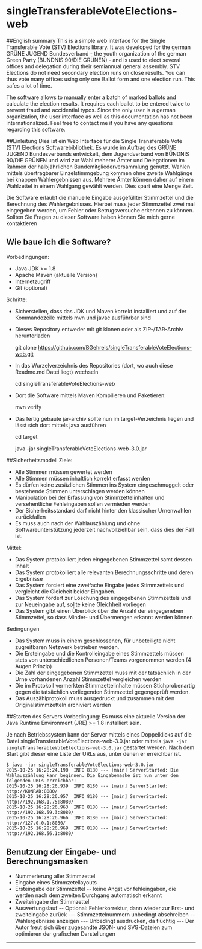 # singleTransferableVoteElections-web
##English summary
This is a simple web interface for the Single Transferable Vote (STV) Elections library. It was developed for the german GRÜNE JUGEND Bundesverband - the youth organization of the german Green Party (BÜNDNIS 90/DIE GRÜNEN) - and is used to elect several offices and delegation during their semiannual general assembly. STV Elections do not need secondary election runs on close results. You can thus vote many offices using only one Ballot form and one election run. This safes a lot of time. 

The software allows to manually enter a batch of marked ballots and calculate the election results. It requires each ballot to be entered twice to prevent fraud and accidential typos. Since the only user is a german organization, the user interface as well as this documentation has not been internationalized. Feel free to contact me if you have any questions regarding this software.

##Einleitung
Dies ist ein Web Interface für die Single Transferable Vote (STV) Elections Softwarebibliothek. Es wurde im Auftrag des GRÜNE JUGEND Bundesverbands entwickelt, dem Jugendverband von BÜNDNIS 90/DIE GRÜNEN und wird zur Wahl meherer Ämter und Delegationen im Rahmen der halbjährlichen Bundemitgliederversammlung genutzt. Wahlen mittels übertragbarer Einzelstimmgebung kommen ohne zweite Wahlgänge bei knappen Wahlergebnissen aus. Mehrere Ämter können daher auf einem Wahlzettel in einem Wahlgang gewählt werden. Dies spart eine Menge Zeit. 

Die Software erlaubt die manuelle Eingabe ausgefüllter Stimmzettel und die Berechnung des Wahlergebnisses. Hierbei muss jeder Stimmzettel zwei mal eingegeben werden, um Fehler oder Betrugsversuche erkennen zu können. Sollten Sie Fragen zu dieser Software haben können Sie mich gerne kontaktieren

## Wie baue ich die Software?
Vorbedingungen:
* Java JDK >= 1.8
* Apache Maven (aktuelle Version)
* Internetzugriff
* Git (optional)

Schritte:

- Sicherstellen, dass das JDK und Maven korrekt installiert und auf der Kommandozeile mittels mvn und javac ausführbar sind
- Dieses Repository entweder mit git klonen oder als ZIP-/TAR-Archiv herunterladen

    git clone https://github.com/BGehrels/singleTransferableVoteElections-web.git

- In das Wurzelverzeichnis des Repositories (dort, wo auch diese Readme.md Datei liegt) wechseln

    cd singleTransferableVoteElections-web

- Dort die Software mittels Maven Kompilieren und Paketieren:

    mvn verify

- Das fertig gebaute jar-archiv sollte nun im target-Verzeichnis liegen und lässt sich dort mittels java ausführen

    cd target

    java -jar singleTransferableVoteElections-web-3.0.jar

##Sicherheitsmodell
Ziele:
- Alle Stimmen müssen gewertet werden
- Alle Stimmen müssen inhaltlich korrekt erfasst werden
- Es dürfen keine zusäzlichen Stimmen ins System eingeschmuggelt oder bestehende Stimmen unterschlagen werden können
- Manipulation bei der Erfassung von Stimmzettelinhalten und versehentliche Fehleingaben sollen vermieden werden
- Der Sicherheitsstandard darf nicht hinter den klassischer Urnenwahlen zurückfallen
- Es muss auch nach der Wahlauszählung und ohne Softwareunterstützung jederzeit nachvollziehbar sein, dass dies der Fall ist.

Mittel:
- Das System protokolliert jeden eingegebenen Stimmzettel samt dessen Inhalt
- Das System protokolliert alle relevanten Berechnungsschritte und deren Ergebnisse
- Das System forciert eine zweifache Eingabe jedes Stimmzettels und vergleicht die Gleicheit beider Eingaben.
- Das System fordert zur Löschung des eingegebenen Stimmzettels und zur Neueingabe auf, sollte keine Gleichheit vorliegen
- Das System gibt einen Überblick über die Anzahl der eingegeneben Stimmzettel, so dass Minder- und Übermengen erkannt werden können

Bedingungen
- Das System muss in einem geschlossenen, für unbeteiligte nicht zugreifbaren Netzwerk betrieben werden.
- Die Ersteingabe und die Kontrolleingabe eines Stimmzettels müssen stets von unterschiedlichen Personen/Teams vorgenommen werden (4 Augen Prinzip)
- Die Zahl der eingegebenen Stimmzettel muss mit der tatsächlich in der Urne vorhandenen Anzahl Stimmzettel vergleichen werden
- Die im Protokoll vermerkten Stimmzettelinhalte müssen Stichprobenartig gegen die tatsächlich vorliegenden Stimmzettel gegengeprüft werden.
- Das Auszählprotokoll muss ausgedruckt und zusammen mit den Originalstimmzetteln archiviert werden

##Starten des Servers
Vorbedingung: Es muss eine aktuelle Version der Java Runtime Environment (JRE) >= 1.8 installiert sein.

Je nach Betriebssystem kann der Server mittels eines Doppelklicks auf die Datei singleTransferableVoteElections-web-3.0.jar oder mittels `java -jar singleTransferableVoteElections-web-3.0.jar` gestartet werden. Nach dem Start gibt dieser eine Liste der URLs aus, unter denen er erreichbar ist.
```
$ java -jar singleTransferableVoteElections-web-3.0.jar
2015-10-25 16:28:24.190  INFO 8180 --- [main] ServerStarted: Die Wahlauszählung kann beginnen. Die Eingabemaske ist nun unter den folgenden URLs erreichbar:
2015-10-25 16:28:26.939  INFO 8180 --- [main] ServerStarted: http://KONRAD:8080/
2015-10-25 16:28:26.957  INFO 8180 --- [main] ServerStarted: http://192.168.1.75:8080/
2015-10-25 16:28:26.963  INFO 8180 --- [main] ServerStarted: http://192.168.59.3:8080/
2015-10-25 16:28:26.966  INFO 8180 --- [main] ServerStarted: http://127.0.0.1:8080/
2015-10-25 16:28:26.969  INFO 8180 --- [main] ServerStarted: http://192.168.56.1:8080/

```

## Benutzung der Eingabe- und Berechnungsmasken
- Nummerierung aller Stimmzettel
- Eingabe eines Stimmzetellayouts
- Ersteingabe der Stimmzettel
-- keine Angst vor fehleingaben, die werden nach dem zweiten Durchgang automatisch erkannt
- Zweiteingabe der Stimmzettel
- Auswertungslauf
-- Optional: Fehlerkorrektur, dann wieder zur Erst- und zweiteingabe zurück
--- Stimmzettelnummern unbedingt abschreiben
-- Wahlergebnisse anzeigen
--- Unbedingt ausdrucken, da flüchtig
--- Der Autor freut sich über zugesandte JSON- und SVG-Dateien zum optimieren der grafischen Darstellungen
--- 
